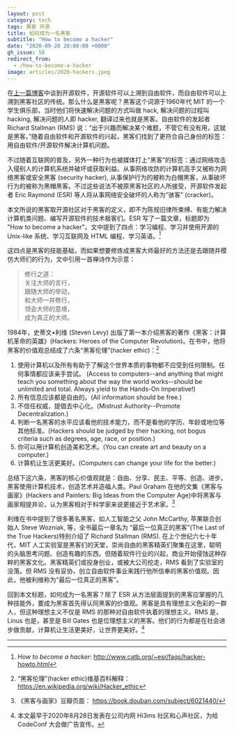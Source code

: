 ```yaml
---
layout: post
category: tech
tags: 黑客 开源
title: 如何成为一名黑客
subtitle: "How to become a hacker"
date: "2020-09-20 20:00:00 +0800"
gh_issue: 58
redirect_from:
  - /how-to-become-a-hacker
image: articles/2020-hackers.jpeg
---
```


在[上一篇博客](/the-road-to-open-source)中谈到开源软件，开源软件可以上溯到自由软件，而自由软件可以上溯到黑客社区的传统。那么什么是黑客呢？黑客这个词源于1960年代 MIT 的一个学生俱乐部，当时他们将快速解决问题的方式叫做 hack, 解决问题的过程叫 hacking, 解决问题的人即 hacker, 翻译过来也就是黑客。自由软件的发起者 Richard Stallman (RMS) 说：“出于兴趣而解决某个难题，不管它有没有用，这就是黑客。”随着自由软件和开源软件的兴起，黑客们找到了更符合自己身份的标签：用自由软件/开源软件解决计算机问题。

不过随着互联网的普及，另外一种行为也被媒体打上“黑客”的标签：通过网络攻击入侵别人的计算机系统并破坏或获取利益。从事网络攻防的计算机高手又被称为网络黑客或安全黑客 (security hacker), 从事保护行为的被称为白帽黑客，从事破坏行为的被称为黑帽黑客。不过这些说法不被原黑客社区的人所接受，开源软件发起者 Eric Raymond (ESR) 等人将从事网络安全破坏的人称为“骇客” (cracker)。

本文所说的黑客取开源社区对于黑客的定义，即不为陈规旧律所束缚、有能力解决计算机类问题、编写开源软件的技术极客们。ESR 写了一篇文章，标题即为 "How to become a hacker"。文中提到了四点：学习编程、学习并使用开源的 Unix-like 系统、学习互联网及 HTML 编程、学习英语。[^1]

这四点是黑客的技能基础，而如果想要修炼成黑客大师最好的方法还是去跟随并模仿大师们的行为，文中引用一首禅诗作为示意：

> 修行之道：   
> 关注大师的言行，   
> 跟随大师的举动，   
> 和大师一并修行，   
> 领会大师的意境，   
> 成为真正的大师。   

1984年，史蒂文•利维 (Steven Levy) 出版了第一本介绍黑客的著作《黑客：计算机革命的英雄》(Hackers: Heroes of the Computer Revolution)。在书中，他将黑客的价值观总结成了六条“黑客伦理”(hacker ethic)：[^2]

1. 使用计算机以及所有有助于了解这个世界本质的事物都不应受到任何限制。任何事情都应该亲手尝试。 (Access to computers--and anything that might teach you something about the way the world works--should be unlimited and total. Always yield to the Hands-On Imperative!)
2. 所有信息应该都是自由的。(All information should be free.)
3. 不信任权威，提倡去中心化。(Mistrust Authority--Promote Decentralization.)
4. 判断一名黑客的水平应该看他的技术能力，而不是看他的学历、年龄或地位等其他标准。(Hackers should be judged by their hacking, not bogus criteria such as degrees, age, race, or position.)
5. 你可以用计算机创造美和艺术。(You can create art and beauty on a computer.)
6. 计算机让生活更美好。(Computers can change your life for the better.)

总结下这六条，黑客的核心价值观就是：自由、分享、民主、平等、创造、进步。黑客使用计算机技术，创造艺术并造福人类。Paul Graham 在他的文集《黑客与画家》(Hackers and Painters: Big Ideas from the Computer Age)中将黑客与画家相提并论，认为黑客相对于科学家来说更接近于艺术家。[^3]

利维在书中提到了很多著名黑客，如人工智能之父 John McCarthy, 苹果联合创始人 Steve Wozniak, 等，全书最后一章名为 “最后一位真正的黑客”(The Last of the True Hackers)特别介绍了 Richard Stallman (RMS). 在上个世纪六七十年代，MIT 人工实验室是黑客们的天堂，崇尚自由的黑客精英们聚集在这里，聪明的头脑思考问题、创造有趣的东西。但随着软件行业的兴起，商业开始侵蚀这种存粹的黑客文化。黑客精英们或投身创业，或被大公司挖走，RMS 看到了实验室的没落。但 RMS 没有妥协，创立自由软件事业来践行他所信奉的黑客价值观。因此，他被利维称为“最后一位真正的黑客”。

回到本文标题，如何成为一名黑客？除了 ESR 从方法层面提到的黑客应掌握的几种技能外，要成为黑客首先得认同黑客的价值观。黑客是具有理想主义色彩的一群人，但这种理想主义不仅是 RMS 的那种对自由软件执着的理想主义。RMS 是，Linus 也是，甚至是 Bill Gates 也是位理想主义的黑客。他们的行为都是在社会进步做贡献，计算机让生活更美好，让世界更美好。[^4]

*************

[^1]: *How to become a hacker*: http://www.catb.org/~esr/faqs/hacker-howto.html

[^2]: “黑客伦理”(hacker ethic)维基百科解释： https://en.wikipedia.org/wiki/Hacker_ethic

[^3]: 《黑客与画家》豆瓣页面： https://book.douban.com/subject/6021440/

[^4]: 本文最早于2020年8月28日发表在公司内网 Hi3ms 社区和心声社区，为给 CodeConf 大会做广告宣传。
